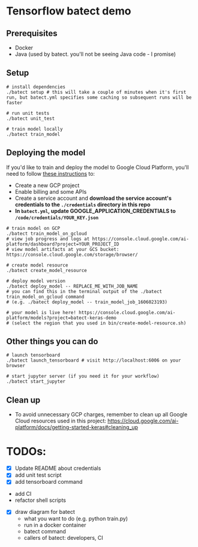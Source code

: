 # Tensorflow batect demo

## Prerequisites

- Docker
- Java (used by batect. you'll not be seeing Java code - I promise)

## Setup

```shell script
# install dependencies
./batect setup # this will take a couple of minutes when it's first run, but batect.yml specifies some caching so subsequent runs will be faster 

# run unit tests
./batect unit_test

# train model locally
./batect train_model
```

## Deploying the model

If you'd like to train and deploy the model to Google Cloud Platform, you'll need to follow [these instructions](https://cloud.google.com/ai-platform/docs/getting-started-keras#set_up_your_project) to:
- Create a new GCP project
- Enable billing and some APIs
- Create a service account and **download the service account's credentials to the `./credentials` directory in this repo**
- **In `batect.yml`, update GOOGLE_APPLICATION_CREDENTIALS to `/code/credentials/YOUR_KEY.json`**

```shell script
# train model on GCP
./batect train_model_on_gcloud
# view job progress and logs at https://console.cloud.google.com/ai-platform/dashboard?project=YOUR_PROJECT_ID
# view model artifacts at your GCS bucket: https://console.cloud.google.com/storage/browser/

# create model resource
./batect create_model_resource

# deploy model version
./batect deploy_model -- REPLACE_ME_WITH_JOB_NAME 
# you can find this in the terminal output of the ./batect train_model_on_gcloud command 
# (e.g. ./batect deploy_model -- train_model_job_1606023193)

# your model is live here! https://console.cloud.google.com/ai-platform/models?project=batect-keras-demo 
# (select the region that you used in bin/create-model-resource.sh)  
```

## Other things you can do 
```shell script
# launch tensorboard
./batect launch_tensorboard # visit http://localhost:6006 on your browser

# start jupyter server (if you need it for your workflow)
./batect start_jupyter
```

## Clean up
- To avoid unnecessary GCP charges, remember to clean up all Google Cloud resources used in this project: https://cloud.google.com/ai-platform/docs/getting-started-keras#cleaning_up


# TODOs:
- [x] Update README about credentials
- [x] add unit test script
- [x] add tensorboard command
- add CI
- refactor shell scripts
- [x] draw diagram for batect
    - what you want to do (e.g. python train.py)
    - run in a docker container
    - batect command
    - callers of batect: developers, CI

